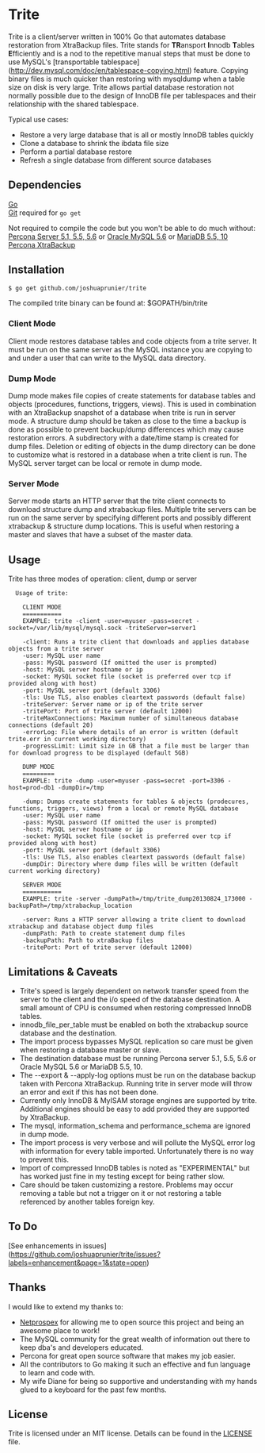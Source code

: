 Trite
=====

Trite is a client/server written in 100% Go that automates database restoration from XtraBackup files. Trite stands for <b>TR</b>ansport <b>I</b>nnodb <b>T</b>ables <b>E</b>fficiently and is a nod to the repetitive manual steps that must be done to use MySQL's [transportable tablespace] (http://dev.mysql.com/doc/en/tablespace-copying.html) feature. Copying binary files is much quicker than restoring with mysqldump when a table size on disk is very large. Trite allows partial database restoration not normally possible due to the design of InnoDB file per tablespaces and their relationship with the shared tablespace.

Typical use cases:  
* Restore a very large database that is all or mostly InnoDB tables quickly
* Clone a database to shrink the ibdata file size
* Perform a partial database restore
* Refresh a single database from different source databases


Dependencies
------------
[Go](http://golang.org/doc/install)  
[Git](http://git-scm.com/downloads) required for `go get`

Not required to compile the code but you won't be able to do much without:  
[Percona Server 5.1, 5.5, 5.6](http://www.percona.com/software/percona-server) or [Oracle MySQL 5.6](http://dev.mysql.com/downloads/mysql) or [MariaDB 5.5, 10](https://mariadb.com/resources/downloads)  
[Percona XtraBackup](http://www.percona.com/software/percona-xtrabackup)  

Installation
------------
```bash
$ go get github.com/joshuaprunier/trite
```

The compiled trite binary can be found at: $GOPATH/bin/trite

### Client Mode
Client mode restores database tables and code objects from a trite server. It must be run on the same server as the MySQL instance you are copying to and under a user that can write to the MySQL data directory.

### Dump Mode
Dump mode makes file copies of create statements for database tables and objects (procedures, functions, triggers, views). This is used in combination with an XtraBackup snapshot of a database when trite is run in server mode. A structure dump should be taken as close to the time a backup is done as possible to prevent backup/dump differences which may cause restoration errors. A subdirectory with a date/time stamp is created for dump files. Deletion or editing of objects in the dump directory can be done to customize what is restored in a database when a trite client is run. The MySQL server target can be local or remote in dump mode.

### Server Mode
Server mode starts an HTTP server that the trite client connects to download structure dump and xtrabackup files. Multiple trite servers can be run on the same server by specifying different ports and possibly different xtrabackup & structure dump locations. This is useful when restoring a master and slaves that have a subset of the master data.


Usage
-----
Trite has three modes of operation: client, dump or server  

```
  Usage of trite:

    CLIENT MODE
    ===========
    EXAMPLE: trite -client -user=myuser -pass=secret -socket=/var/lib/mysql/mysql.sock -triteServer=server1

    -client: Runs a trite client that downloads and applies database objects from a trite server
    -user: MySQL user name
    -pass: MySQL password (If omitted the user is prompted)
    -host: MySQL server hostname or ip
    -socket: MySQL socket file (socket is preferred over tcp if provided along with host)
    -port: MySQL server port (default 3306)
    -tls: Use TLS, also enables cleartext passwords (default false)
    -triteServer: Server name or ip of the trite server
    -tritePort: Port of trite server (default 12000)
    -triteMaxConnections: Maximum number of simultaneous database connections (default 20)
    -errorLog: File where details of an error is written (default trite.err in current working directory)
    -progressLimit: Limit size in GB that a file must be larger than for download progress to be displayed (default 5GB)

    DUMP MODE
    =========
    EXAMPLE: trite -dump -user=myuser -pass=secret -port=3306 -host=prod-db1 -dumpDir=/tmp

    -dump: Dumps create statements for tables & objects (prodecures, functions, triggers, views) from a local or remote MySQL database
    -user: MySQL user name
    -pass: MySQL password (If omitted the user is prompted)
    -host: MySQL server hostname or ip
    -socket: MySQL socket file (socket is preferred over tcp if provided along with host)
    -port: MySQL server port (default 3306)
    -tls: Use TLS, also enables cleartext passwords (default false)
    -dumpDir: Directory where dump files will be written (default current working directory)

    SERVER MODE
    ===========
    EXAMPLE: trite -server -dumpPath=/tmp/trite_dump20130824_173000 -backupPath=/tmp/xtrabackup_location

    -server: Runs a HTTP server allowing a trite client to download xtrabackup and database object dump files
    -dumpPath: Path to create statement dump files
    -backupPath: Path to xtraBackup files
    -tritePort: Port of trite server (default 12000)
```


Limitations & Caveats
------------------------------
* Trite's speed is largely dependent on network transfer speed from the server to the client and the i/o speed of the database destination. A small amount of CPU is consumed when restoring compressed InnoDB tables.
* innodb_file_per_table must be enabled on both the xtrabackup source database and the destination.
* The import process bypasses MySQL replication so care must be given when restoring a database master or slave.
* The destination database must be running Percona server 5.1, 5.5, 5.6 or Oracle MySQL 5.6 or MariaDB 5.5, 10.
* The --export & --apply-log options must be run on the database backup taken with Percona XtraBackup. Running trite in server mode will throw an error and exit if this has not been done.
* Currently only InnoDB & MyISAM storage engines are supported by trite. Additional engines should be easy to add provided they are supported by XtraBackup.
* The mysql, information_schema and performance_schema are ignored in dump mode.
* The import process is very verbose and will pollute the MySQL error log with information for every table imported. Unfortunately there is no way to prevent this.
* Import of compressed InnoDB tables is noted as "EXPERIMENTAL" but has worked just fine in my testing except for being rather slow.
* Care should be taken customizing a restore. Problems may occur removing a table but not a trigger on it or not restoring a table referenced by another tables foreign key.

To Do
-----
[See enhancements in issues] (https://github.com/joshuaprunier/trite/issues?labels=enhancement&page=1&state=open)

Thanks
------
I would like to extend my thanks to:
- [Netprospex](http://www.netprospex.com) for allowing me to open source this project and being an awesome place to work!
- The MySQL community for the great wealth of information out there to keep dba's and developers educated.
- Percona for great open source software that makes my job easier.
- All the contributors to Go making it such an effective and fun language to learn and code with.
- My wife Diane for being so supportive and understanding with my hands glued to a keyboard for the past few months.

License
-------
Trite is licensed under an MIT license. Details can be found in the [LICENSE](https://github.com/joshuaprunier/trite/raw/master/LICENSE) file.
